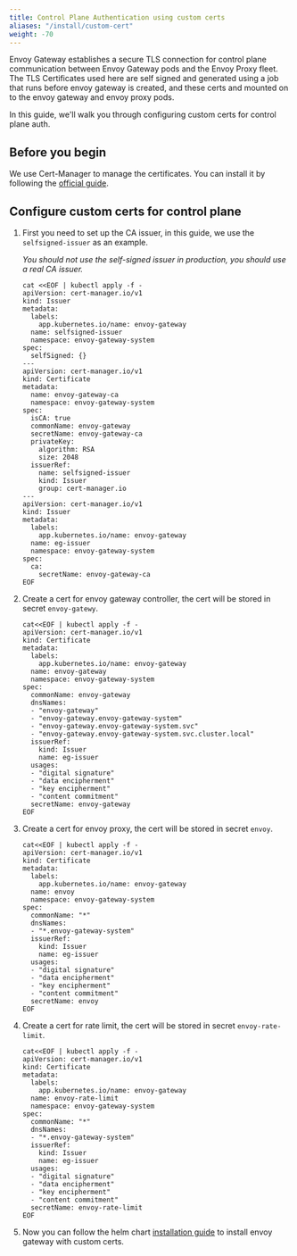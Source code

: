 ```yaml
---
title: Control Plane Authentication using custom certs
aliases: "/install/custom-cert"
weight: -70
---
```


Envoy Gateway establishes a secure TLS connection for control plane communication between Envoy Gateway pods and the Envoy Proxy fleet. The TLS Certificates used here are self signed and generated using a job that runs before envoy gateway is created, and these certs and mounted on to the envoy gateway and envoy proxy pods. 

In this guide, we'll walk you through configuring custom certs for control plane auth.

## Before you begin

We use Cert-Manager to manage the certificates. You can install it by following the [official guide](https://cert-manager.io/docs/installation/kubernetes/).

## Configure custom certs for control plane

1. First you need to set up the CA issuer, in this guide, we use the `selfsigned-issuer` as an example.

   *You should not use the self-signed issuer in production, you should use a real CA issuer.*

   ```shell
   cat <<EOF | kubectl apply -f -
   apiVersion: cert-manager.io/v1
   kind: Issuer
   metadata:
     labels:
       app.kubernetes.io/name: envoy-gateway
     name: selfsigned-issuer
     namespace: envoy-gateway-system
   spec:
     selfSigned: {}
   ---
   apiVersion: cert-manager.io/v1
   kind: Certificate
   metadata:
     name: envoy-gateway-ca
     namespace: envoy-gateway-system
   spec:
     isCA: true
     commonName: envoy-gateway
     secretName: envoy-gateway-ca
     privateKey:
       algorithm: RSA
       size: 2048
     issuerRef:
       name: selfsigned-issuer
       kind: Issuer
       group: cert-manager.io
   ---
   apiVersion: cert-manager.io/v1
   kind: Issuer
   metadata:
     labels:
       app.kubernetes.io/name: envoy-gateway
     name: eg-issuer
     namespace: envoy-gateway-system
   spec:
     ca:
       secretName: envoy-gateway-ca
   EOF
   ```

2. Create a cert for envoy gateway controller, the cert will be stored in secret `envoy-gatewy`.

   ```shell
   cat<<EOF | kubectl apply -f -
   apiVersion: cert-manager.io/v1
   kind: Certificate
   metadata:
     labels:
       app.kubernetes.io/name: envoy-gateway
     name: envoy-gateway
     namespace: envoy-gateway-system
   spec:
     commonName: envoy-gateway
     dnsNames:
     - "envoy-gateway"
     - "envoy-gateway.envoy-gateway-system"
     - "envoy-gateway.envoy-gateway-system.svc"
     - "envoy-gateway.envoy-gateway-system.svc.cluster.local"
     issuerRef:
       kind: Issuer
       name: eg-issuer
     usages:
     - "digital signature"
     - "data encipherment"
     - "key encipherment"
     - "content commitment"
     secretName: envoy-gateway
   EOF
   ```

3. Create a cert for envoy proxy, the cert will be stored in secret `envoy`.

   ```shell
   cat<<EOF | kubectl apply -f -
   apiVersion: cert-manager.io/v1
   kind: Certificate
   metadata:
     labels:
       app.kubernetes.io/name: envoy-gateway
     name: envoy
     namespace: envoy-gateway-system
   spec:
     commonName: "*"
     dnsNames:
     - "*.envoy-gateway-system"
     issuerRef:
       kind: Issuer
       name: eg-issuer
     usages:
     - "digital signature"
     - "data encipherment"
     - "key encipherment"
     - "content commitment"
     secretName: envoy
   EOF
   ```

4. Create a cert for rate limit, the cert will be stored in secret `envoy-rate-limit`.

   ```shell
   cat<<EOF | kubectl apply -f -
   apiVersion: cert-manager.io/v1
   kind: Certificate
   metadata:
     labels:
       app.kubernetes.io/name: envoy-gateway
     name: envoy-rate-limit
     namespace: envoy-gateway-system
   spec:
     commonName: "*"
     dnsNames:
     - "*.envoy-gateway-system"
     issuerRef:
       kind: Issuer
       name: eg-issuer
     usages:
     - "digital signature"
     - "data encipherment"
     - "key encipherment"
     - "content commitment"
     secretName: envoy-rate-limit
   EOF
   ```

5. Now you can follow the helm chart [installation guide](../install-helm) to install envoy gateway with custom certs.
